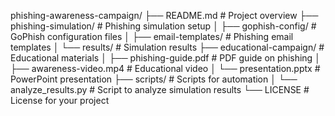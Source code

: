 phishing-awareness-campaign/
├── README.md                  # Project overview
├── phishing-simulation/       # Phishing simulation setup
│   ├── gophish-config/        # GoPhish configuration files
│   ├── email-templates/       # Phishing email templates
│   └── results/               # Simulation results
├── educational-campaign/      # Educational materials
│   ├── phishing-guide.pdf     # PDF guide on phishing
│   ├── awareness-video.mp4    # Educational video
│   └── presentation.pptx      # PowerPoint presentation
├── scripts/                   # Scripts for automation
│   └── analyze_results.py     # Script to analyze simulation results
└── LICENSE                    # License for your project
